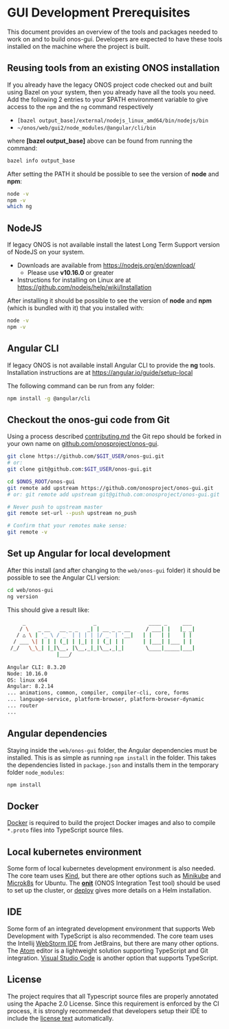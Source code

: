# GUI Development Prerequisites
This document provides an overview of the tools and packages needed to work on and to build onos-gui.
Developers are expected to have these tools installed on the machine where the project is built.

## Reusing tools from an existing ONOS installation
If you already have the legacy ONOS project code checked out and built using Bazel
on your system, then you already have all the tools you need.
Add the following 2 entries to your $PATH environment variable to give access
to the `npm` and the `ng` command respectively

* `[bazel output_base]/external/nodejs_linux_amd64/bin/nodejs/bin`
* `~/onos/web/gui2/node_modules/@angular/cli/bin`

where **[bazel output_base]** above can be found from running the command:
```bash
bazel info output_base
```

After setting the PATH it should be possible to see the version of **node** and **npm**:
```bash
node -v
npm -v
which ng
```

## NodeJS
If legacy ONOS is not available install the latest Long Term Support version of NodeJS on your system.

* Downloads are available from <https://nodejs.org/en/download/>
    * Please use **v10.16.0** or greater
* Instructions for installing on Linux are at <https://github.com/nodejs/help/wiki/Installation>

After installing it should be possible to see the version of **node** and **npm**
(which is bundled with it) that you installed with:
```bash
node -v
npm -v
```

## Angular CLI
If legacy ONOS is not available install Angular CLI to provide the **ng** tools. Installation instructions are at
<https://angular.io/guide/setup-local>

The following command can be run from any folder:
```bash
npm install -g @angular/cli
```

## Checkout the onos-gui code from Git
Using a process described [contributing.md](../../developers/contributing.md)
the Git repo should be forked in your own name on 
[github.com/onosproject/onos-gui](https://github.com/onosproject/onos-gui).

```bash
git clone https://github.com/$GIT_USER/onos-gui.git
# or: 
git clone git@github.com:$GIT_USER/onos-gui.git
```

```bash
cd $ONOS_ROOT/onos-gui
git remote add upstream https://github.com/onosproject/onos-gui.git
# or: git remote add upstream git@github.com:onosproject/onos-gui.git

# Never push to upstream master
git remote set-url --push upstream no_push

# Confirm that your remotes make sense:
git remote -v
```

## Set up Angular for local development
After this install (and after changing to the `web/onos-gui` folder) it should be
possible to see the Angular CLI version:
```bash
cd web/onos-gui
ng version
```
This should give a result like:

```bash
     _                      _                 ____ _     ___
    / \   _ __   __ _ _   _| | __ _ _ __     / ___| |   |_ _|
   / △ \ | '_ \ / _` | | | | |/ _` | '__|   | |   | |    | |
  / ___ \| | | | (_| | |_| | | (_| | |      | |___| |___ | |
 /_/   \_\_| |_|\__, |\__,_|_|\__,_|_|       \____|_____|___|
                |___/
    
Angular CLI: 8.3.20
Node: 10.16.0
OS: linux x64
Angular: 8.2.14
... animations, common, compiler, compiler-cli, core, forms
... language-service, platform-browser, platform-browser-dynamic
... router
...
``` 

## Angular dependencies
Staying inside the `web/onos-gui` folder, the Angular dependencies must be installed.
This is as simple as running `npm install` in the folder. This takes the dependencies
listed in `package.json` and installs them in the temporary folder `node_modules`:
```bash
npm install
```

## Docker
[Docker] is required to build the project Docker images and also to compile `*.proto` files into TypeScript source files.

## Local kubernetes environment
Some form of local kubernetes development environment is also needed.
The core team uses [Kind], but there are other options such as [Minikube] and [Microk8s] for Ubuntu.
The **[onit]** (ONOS Integration Test tool) should be used to set up the cluster,
or [deploy] gives more details on a Helm installation.

## IDE
Some form of an integrated development environment that supports Web Development
with TypeScript is also recommended. The core team uses the Intellij
[WebStorm IDE] from JetBrains, but there are many other options.
The [Atom] editor is a lightweight solution supporting TypeScript and Git integration.
[Visual Studio Code] is another option that supports TypeScript.

## License
The project requires that all Typescript source files are properly annotated using the Apache 2.0 License.
Since this requirement is enforced by the CI process, it is strongly recommended that developers
setup their IDE to include the [license text](https://github.com/onosproject/onos-gui/blob/master/build/licensing/boilerplate.ts.txt)
automatically.

[Docker]: https://docs.docker.com/install/
[Kind]: https://github.com/kubernetes-sigs/kind
[Minikube]: https://kubernetes.io/docs/tasks/tools/install-minikube/
[MicroK8s]: https://microk8s.io/

[WebStorm IDE]: https://www.jetbrains.com/webstorm/
[Atom]: https://atom.io/
[Visual Studio Code]: https://code.visualstudio.com

[onit]: ../../onos-test/docs/setup.md
[deploy]: ../../onos-config/docs/deployment.md
